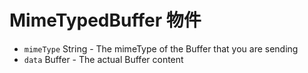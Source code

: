 # MimeTypedBuffer 物件

* `mimeType` String - The mimeType of the Buffer that you are sending
* `data` Buffer - The actual Buffer content